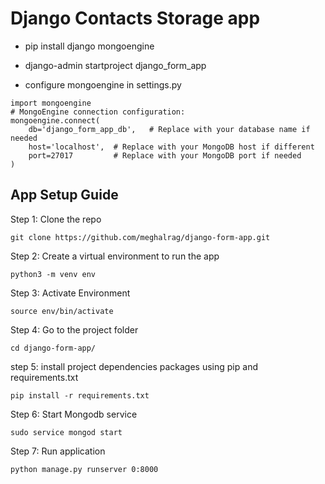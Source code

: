 # Django Contacts Storage app

- pip install django mongoengine

- django-admin startproject django_form_app

- configure mongoengine in settings.py
```
import mongoengine
# MongoEngine connection configuration:
mongoengine.connect(
    db='django_form_app_db',   # Replace with your database name if needed
    host='localhost',  # Replace with your MongoDB host if different
    port=27017         # Replace with your MongoDB port if needed
)
```

## App Setup Guide

Step 1: Clone the repo
```
git clone https://github.com/meghalrag/django-form-app.git
```
Step 2: Create a virtual environment to run the app
``` 
python3 -m venv env 
```
Step 3: Activate Environment
```
source env/bin/activate
```
Step 4: Go to the project folder
```
cd django-form-app/
```
step 5: install project dependencies packages using pip and requirements.txt
```
pip install -r requirements.txt
```
Step 6: Start Mongodb service
```
sudo service mongod start
```
Step 7: Run application
```
python manage.py runserver 0:8000
```


